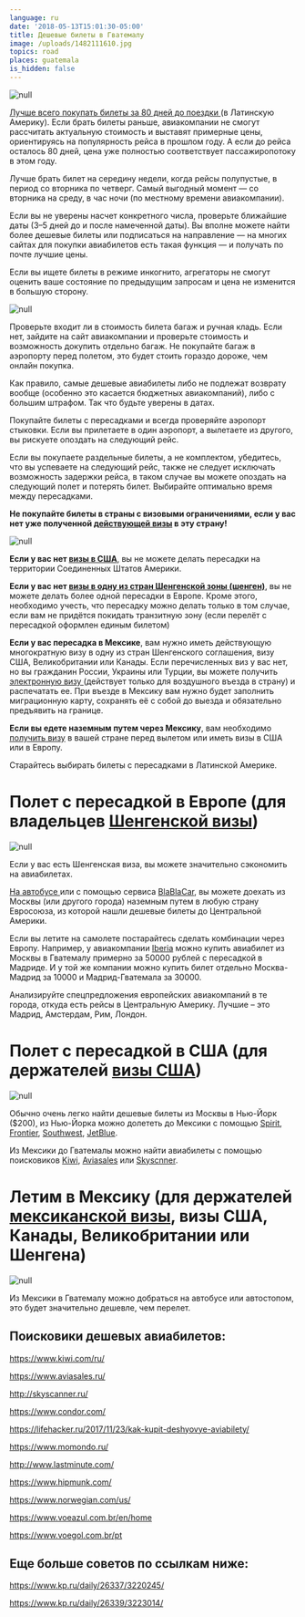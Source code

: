 ```yaml
---
language: ru
date: '2018-05-13T15:01:30-05:00'
title: Дешевые билеты в Гватемалу
image: /uploads/1482111610.jpg
topics: road
places: guatemala
is_hidden: false
---
```

![null](/uploads/1482111610.jpg)

[Лучше всего покупать билеты за 80 дней до поездки ](https://lifehacker.ru/2014/08/29/kogda-pokupat-aviabilety/)(в Латинскую Америку). Если брать билеты раньше, авиакомпании не смогут рассчитать актуальную стоимость и выставят примерные цены, ориентируясь на популярность рейса в прошлом году. А если до рейса осталось 80 дней, цена уже полностью соответствует пассажиропотоку в этом году.

Лучше брать билет на середину недели, когда рейсы полупустые, в период со вторника по четверг. Самый выгодный момент — со вторника на среду, в час ночи (по местному времени авиакомпании).

Если вы не уверены насчет конкретного числа, проверьте ближайшие даты (3–5 дней до и после намеченной даты). Вы вполне можете найти более дешевые билеты или подписаться на направление — на многих сайтах для покупки авиабилетов есть такая функция — и получать по почте лучшие цены.

Если вы ищете билеты в режиме инкогнито, агрегаторы не смогут оценить ваше состояние по предыдущим запросам и цена не изменится в большую сторону.

![null](/uploads/avyabylety_onlain_800.jpg)

Проверьте входит ли в стоимость билета багаж и ручная кладь. Если нет, зайдите на сайт авиакомпании и проверьте стоимость и возможность докупить отдельно багаж. Не покупайте багаж в аэропорту перед полетом, это будет стоить гораздо дороже, чем онлайн покупка.

Как правило, самые дешевые авиабилеты либо не подлежат возврату вообще (особенно это касается бюджетных авиакомпаний), либо с большим штрафом. Так что будьте уверены в датах.

Покупайте билеты с пересадками и всегда проверяйте аэропорт стыковки. Если вы прилетаете в один аэропорт, а вылетаете из другого, вы рискуете опоздать на следующий рейс.

Если вы покупаете раздельные билеты, а не комплектом, убедитесь, что вы успеваете на следующий рейс, также не следует исключать возможность задержки рейса, в таком случае вы можете опоздать на следующий полет и потерять билет. Выбирайте оптимально время между пересадками.

**Не покупайте билеты в страны с визовыми ограничениями, если у вас нет уже полученной [действующей визы](https://help.he-he.org/ru/guatemala/nuzhna-li-vam-viza/) в эту страну!**

![null](/uploads/виза1.jpg)

**Если у вас нет [визы в США](https://www.tourister.ru/world/america/united-states/publications/242#_block_1)**, вы не можете делать пересадки на территории Соединенных Штатов Америки.

**Если у вас нет [визы в одну из стран Шенгенской зоны (шенген)](http://travelq.ru/kak-samostoyatelno-poluchit-shengenskuyu-vizu/)**, вы не можете делать более одной пересадки в Европе. Кроме этого, необходимо учесть, что пересадку можно делать только в том случае, если вам не придётся покидать транзитную зону (если перелёт с пересадкой оформлен единым билетом)

**Если у вас пересадка в Мексике**, вам нужно иметь действующую многократную визу в одну из стран Шенгенского соглашения, визу США, Великобритании или Канады. Если перечисленных виз у вас нет, но вы гражданин России, Украины или Турции, вы можете получить [электронную визу ](https://www.inm.gob.mx/sae/publico/ru/solicitud.html)(действует только для воздушного въезда в страну) и распечатать ее. При въезде в Мексику вам нужно будет заполнить миграционную карту, сохранять её с собой до выезда и обязательно предъявить на границе.

**Если вы едете наземным путем через Мексику**, вам необходимо [получить визу](https://embamex.sre.gob.mx/rusia/index.php/ru/component/content/article/187) в вашей стране перед вылетом или иметь визы в США или в Европу.

Старайтесь выбирать билеты с пересадками в Латинской Америке.

# Полет с пересадкой в Европе (для владельцев [Шенгенской визы](http://travelq.ru/kak-samostoyatelno-poluchit-shengenskuyu-vizu/))

![null](/uploads/nsn8wztjp4q.jpg)

Если у вас есть Шенгенская виза, вы можете значительно сэкономить на авиабилетах.

[На автобусе ](https://davay.info/?p=189)или с помощью сервиса [BlaBlaCar](https://www.blablacar.ru/), вы можете доехать из Москвы (или другого города) наземным путем в любую страну Евросоюза, из которой нашли дешевые билеты до Центральной Америки.

Если вы летите на самолете постарайтесь сделать комбинации через Европу. Например, у авиакомпании [Iberia](https://www.iberia.com/) можно купить авиабилет из Москвы в Гватемалу примерно за 50000 рублей с пересадкой в Мадриде. И у той же компании можно купить билет отдельно Москва-Мадрид за 10000 и Мадрид-Гватемала за 30000.

Анализируйте спецпредложения европейских авиакомпаний в те города, откуда есть рейсы в Центральную Америку. Лучшие – это Мадрид, Амстердам, Рим, Лондон.

# Полет с пересадкой в США (для держателей [визы США](https://www.tourister.ru/world/america/united-states/publications/242#_block_1))

![null](/uploads/192_img1.jpg)

Обычно очень легко найти дешевые билеты из Москвы в Нью-Йорк ($200), из Нью-Йорка можно долететь до Мексики с помощью [Spirit](https://www.spirit.com/), [Frontier](https://www.flyfrontier.com/), [Southwest](https://www.southwest.com/), [JetBlue](https://www.jetblue.com/#/).

Из Мексики до Гватемалы можно найти авиабилеты с помощью поисковиков [Kiwi](https://www.kiwi.com/ru/), [Aviasales](https://www.aviasales.ru/) или [Skyscnner](https://www.skyscanner.ru/).

# Летим в Мексику (для держателей [мексиканской визы](https://embamex.sre.gob.mx/rusia/index.php/ru/component/content/article/187), визы США, Канады, Великобритании или Шенгена)

![null](/uploads/728_530_fixedwidth.jpg)

Из Мексики в Гватемалу можно добраться на автобусе или автостопом, это будет значительно дешевле, чем перелет.

## Поисковики дешевых авиабилетов:

<https://www.kiwi.com/ru/>

<https://www.aviasales.ru/>

<http://skyscanner.ru/>

<https://www.condor.com/>

<https://lifehacker.ru/2017/11/23/kak-kupit-deshyovye-aviabilety/>

<https://www.momondo.ru/>

<http://www.lastminute.com/>

<https://www.hipmunk.com/>

<https://www.norwegian.com/us/>

<https://www.voeazul.com.br/en/home>

<https://www.voegol.com.br/pt>

## Еще больше советов по ссылкам ниже:

<https://www.kp.ru/daily/26337/3220245/>

<https://www.kp.ru/daily/26339/3223014/>
